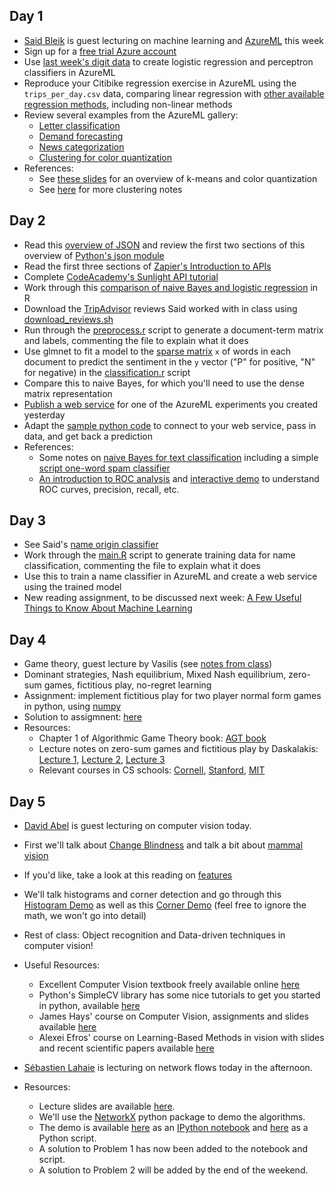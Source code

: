 
## Day 1
  * [Said Bleik](https://www.linkedin.com/pub/said-bleik/56/551/34b) is guest lecturing on machine learning and [AzureML](https://studio.azureml.net) this week
  * Sign up for a [free trial Azure account](https://azure.microsoft.com/en-us/pricing/free-trial/)
  * Use [last week's digit data](../week3/perceptron) to create logistic regression and perceptron classifiers in AzureML
  * Reproduce your Citibike regression exercise in AzureML using the ``trips_per_day.csv`` data, comparing linear regression with [other available regression methods](http://gallery.azureml.net/Experiment/f35e1ba8a0a34ccd9ce2dc0758de34cb), including non-linear methods
  * Review several examples from the AzureML gallery:
    * [Letter classification](http://gallery.azureml.net/Experiment/bbe8503e4740473a9836aae6a914e3c0)
	* [Demand forecasting](http://gallery.azureml.net/Experiment/d92ab449519a46be9b8f31776c1e638b)
	* [News categorization](http://gallery.azureml.net/Experiment/fcb1bf27ee26443fb19bd07852a620c4)
	* [Clustering for color quantization](http://gallery.azureml.net/Experiment/92bcba7c206649c2ab2152df916dd666)
  * References:
    * See [these slides](http://www.slideshare.net/jakehofman/datadriven-modeling-lecture-10) for an overview of k-means and color quantization
	* See [here](http://modelingsocialdata.org/lectures/2015/03/27/clustering.html) for more clustering notes

## Day 2
  * Read this [overview of JSON](http://code.tutsplus.com/tutorials/understanding-json--active-8817) and review the first two sections of this overview of [Python's json module](http://pymotw.com/2/json/)
  * Read the first three sections of [Zapier's Introduction to APIs](https://zapier.com/learn/apis/)
  * Complete [CodeAcademy's Sunlight API tutorial](http://www.codecademy.com/en/tracks/sunlight_python)
  * Work through this [comparison of naive Bayes and logistic regression](http://rpubs.com/jhofman/nb_vs_lr) in R
  * Download the [TripAdvisor](tripadvisor/) reviews Said worked with in class using [download_reviews.sh](tripadvisor/download_reviews.sh)
  * Run through the [preprocess.r](tripadvisor/preprocess.r) script to generate a document-term matrix and labels, commenting the file to explain what it does
  * Use glmnet to fit a model to the [sparse matrix](http://amunategui.github.io/sparse-matrix-glmnet/) ``x`` of words in each document to predict the sentiment in the ``y`` vector ("P" for positive, "N" for negative) in the [classification.r](tripadvisor/classification.r) script
  * Compare this to naive Bayes, for which you'll need to use the dense matrix representation
  * [Publish a web service](https://azure.microsoft.com/en-us/documentation/articles/machine-learning-walkthrough-5-publish-web-service/) for one of the AzureML experiments you created yesterday
  * Adapt the [sample python code](https://azure.microsoft.com/en-us/documentation/articles/machine-learning-connect-to-azure-machine-learning-web-service/#python_sample) to connect to your web service, pass in data, and get back a prediction
  * References:
    * Some notes on [naive Bayes for text classification](http://modelingsocialdata.org/lectures/2015/02/27/lecture-6-classification-naive-bayes.html) including a simple [script one-word spam classifier](https://github.com/jhofman/msd2015/blob/master/lectures/lecture_6/enron_naive_bayes.sh)
    * [An introduction to ROC analysis](https://ccrma.stanford.edu/workshops/mir2009/references/ROCintro.pdf) and [interactive demo](http://www.navan.name/roc/) to understand ROC curves, precision, recall, etc.

## Day 3
  * See Said's [name origin classifier](nameorigin/)
  * Work through the [main.R](nameorigin/R/main.R) script to generate training data for name classification, commenting the file to explain what it does
  * Use this to train a name classifier in AzureML and create a web service using the trained model
  * New reading assignment, to be discussed next week: [A Few Useful Things to Know About Machine Learning](https://homes.cs.washington.edu/~pedrod/papers/cacm12.pdf)

## Day 4
  * Game theory, guest lecture by Vasilis (see [notes from class](Game_theory_notes.pdf))
  * Dominant strategies, Nash equilibrium, Mixed Nash equilibrium, zero-sum games, fictitious play, no-regret learning
  * Assignment: implement fictitious play for two player normal form games in python, using [numpy](http://www.numpy.org/)
  * Solution to assigmnent: [here](fictitious.py)
  * Resources:
	* Chapter 1 of Algorithmic Game Theory book: [AGT book](http://www.cambridge.org/journals/nisan/downloads/Nisan_Non-printable.pdf)
	* Lecture notes on zero-sum games and fictitious play by Daskalakis: [Lecture 1](http://people.csail.mit.edu/costis/6896sp10/lec2.pdf), [Lecture 2](http://people.csail.mit.edu/costis/6896sp10/lec3.pdf), [Lecture 3](http://people.csail.mit.edu/costis/6896sp10/lec3.pdf)
	* Relevant courses in CS schools: [Cornell](http://www.cs.cornell.edu/Courses/CS6840/2014sp/), [Stanford](http://theory.stanford.edu/~tim/f13/f13.html), [MIT](https://stellar.mit.edu/S/course/6/sp15/6.891/materials.html)

## Day 5
  * [David Abel](http://cs.brown.edu/~dabel/) is guest lecturing on computer vision today.
  * First we'll talk about [Change Blindness](https://en.wikipedia.org/wiki/Change_blindness) and talk a bit about [mammal vision](https://www.youtube.com/watch?v=KE952yueVLA)
  * If you'd like, take a look at this reading on [features](http://opencv-python-tutroals.readthedocs.org/en/latest/py_tutorials/py_feature2d/py_features_meaning/py_features_meaning.html#features-meaning)
  * We'll talk histograms and corner detection and go through this [Histogram Demo](http://opencv-python-tutroals.readthedocs.org/en/latest/py_tutorials/py_imgproc/py_histograms/py_histogram_begins/py_histogram_begins.html) as well as this [Corner Demo](http://opencv-python-tutroals.readthedocs.org/en/latest/py_tutorials/py_feature2d/py_features_harris/py_features_harris.html#harris-corners) (feel free to ignore the math, we won't go into detail)
  * Rest of class: Object recognition and Data-driven techniques in computer vision!
  * Useful Resources:
    * Excellent Computer Vision textbook freely available online [here](http://szeliski.org/Book/)
    * Python's SimpleCV library has some nice tutorials to get you started in python, available [here](http://tutorial.simplecv.org/en/latest/)
    * James Hays' course on Computer Vision, assignments and slides available [here](http://cs.brown.edu/courses/cs143/)
    * Alexei Efros' course on Learning-Based Methods in vision with slides and recent scientific papers available [here](https://docs.google.com/document/pub?id=1jGBn7zPDEaU33fJwi3YI_usWS-U6gpSSJotV_2gDrL0)

  * [Sébastien Lahaie](http://slahaie.net/) is lecturing on network flows today in the afternoon.
  * Resources:
    * Lecture slides are available [here](network_flows/network-flows.pptx).
    * We'll use the [NetworkX](https://networkx.github.io/) python package to demo the algorithms.
    * The demo is available [here](network_flows/network-flows.ipynb) as an [IPython notebook](http://ipython.org/notebook.html) and [here](network_flows/network-flows.py) as a Python script.
    * A solution to Problem 1 has now been added to the notebook and script.
    * A solution to Problem 2 will be added by the end of the weekend.
